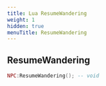 ```yaml
---
title: Lua ResumeWandering
weight: 1
hidden: true
menuTitle: ResumeWandering
---
```

## ResumeWandering
```lua
NPC:ResumeWandering(); -- void
```